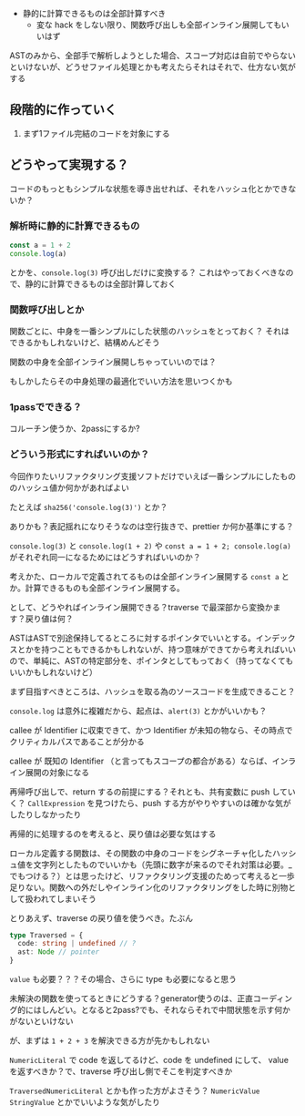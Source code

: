 * 静的に計算できるものは全部計算すべき
  * 変な hack をしない限り、関数呼び出しも全部インライン展開してもいいはず

ASTのみから、全部手で解析しようとした場合、スコープ対応は自前でやらないといけないが、どうせファイル処理とかも考えたらそれはそれで、仕方ない気がする

## 段階的に作っていく

1. まず1ファイル完結のコードを対象にする

## どうやって実現する？

コードのもっともシンプルな状態を導き出せれば、それをハッシュ化とかできないか？

### 解析時に静的に計算できるもの

```ts
const a = 1 + 2
console.log(a)
```

とかを、`console.log(3)` 呼び出しだけに変換する？
これはやっておくべきなので、静的に計算できるものは全部計算しておく

### 関数呼び出しとか

関数ごとに、中身を一番シンプルにした状態のハッシュをとっておく？
それはできるかもしれないけど、結構めんどそう

関数の中身を全部インライン展開しちゃっていいのでは？

もしかしたらその中身処理の最適化でいい方法を思いつくかも

### 1passでできる？

コルーチン使うか、2passにするか?

### どういう形式にすればいいのか？

今回作りたいリファクタリング支援ソフトだけでいえば一番シンプルにしたもののハッシュ値か何かがあればよい

たとえば `sha256('console.log(3)')` とか？

ありかも？表記揺れになりそうなのは空行抜きで、prettier か何か基準にする？

`console.log(3)` と `console.log(1 + 2)` や `const a = 1 + 2; console.log(a)` がそれぞれ同一になるためにはどうすればいいのか？

考えかた、ローカルで定義されてるものは全部インライン展開する `const a` とか。計算できるものも全部インライン展開する。

として、どうやればインライン展開できる？traverse で最深部から変換かます？戻り値は何？

ASTはASTで別途保持してるところに対するポインタでいいとする。インデックスとかを持つこともできるかもしれないが、持つ意味ができてから考えればいいので、単純に、ASTの特定部分を、ポインタとしてもっておく（持ってなくてもいいかもしれないけど）

まず目指すべきところは、ハッシュを取る為のソースコードを生成できること？

`console.log` は意外に複雑だから、起点は、`alert(3)` とかがいいかも？

callee が Identifier に収束できて、かつ Identifier が未知の物なら、その時点でクリティカルパスであることが分かる

callee が 既知の Identifier （と言ってもスコープの都合がある）ならば、インライン展開の対象になる

再帰呼び出しで、return するの前提にする？それとも、共有変数に push していく？ `CallExpression` を見つけたら、push する方がやりやすいのは確かな気がしたりしなかったり

再帰的に処理するのを考えると、戻り値は必要な気はする

ローカル定義する関数は、その関数の中身のコードをシグネーチャ化したハッシュ値を文字列としたものでいいかも（先頭に数字が来るのでそれ対策は必要。_でもつける？）とは思ったけど、リファクタリング支援のためって考えると一歩足りない。関数への外だしやインライン化のリファクタリングをした時に別物として扱われてしまいそう

とりあえず、traverse の戻り値を使うべき。たぶん

```ts
type Traversed = {
  code: string | undefined // ?
  ast: Node // pointer
}
```

`value` も必要？？？その場合、さらに type も必要になると思う

未解決の関数を使ってるときにどうする？generator使うのは、正直コーディング的にはしんどい。となると2pass?でも、それならそれで中間状態を示す何かがないといけない

が、まずは `1 + 2 + 3` を解決できる方が先かもしれない

`NumericLiteral` で code を返してるけど、code を undefined にして、 value を返すべきか？で、traverse 呼び出し側でそこを判定すべきか

`TraversedNumericLiteral` とかも作った方がよさそう？
`NumericValue` `StringValue` とかでいいような気がしたり

